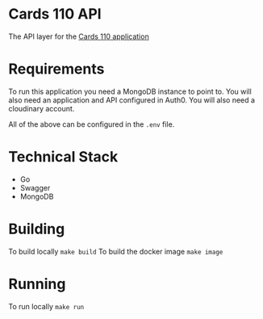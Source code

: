 # Cards 110 API
The API layer for the [Cards 110 application](https://github.com/daithihearn/cards-110)

# Requirements
To run this application you need a MongoDB instance to point to.
You will also need an application and API configured in Auth0.
You will also need a cloudinary account.

All of the above can be configured in the `.env` file.

# Technical Stack
- Go
- Swagger
- MongoDB

# Building
To build locally `make build`
To build the docker image `make image`

# Running
To run locally `make run`